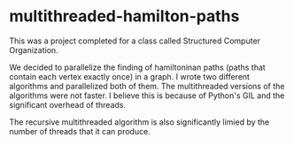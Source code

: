 # multithreaded-hamilton-paths
This was a project completed for a class called Structured Computer Organization.

We decided to parallelize the finding of hamiltoninan paths (paths that contain each vertex exactly once) in a graph.
I wrote two different algorithms and parallelized both of them.
The multithreaded versions of the algorithms were not faster. I believe this is because of Python's GIL and the significant overhead of threads.

The recursive multithreaded algorithm is also significantly limied by the number of threads that it can produce.
